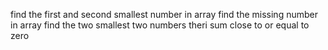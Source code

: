 find the first and second smallest number in array
find the missing number in array
find the two smallest two numbers theri sum close to or equal to zero
